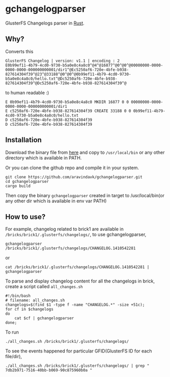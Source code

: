 gchangelogparser
================

GlusterFS Changelogs parser in [Rust](http://rust-lang.org/).

## Why?

Converts this

    GlusterFS Changelog | version: v1.1 | encoding : 2
    E0b99ef11-4b79-4cd0-9730-b5a0e8c4a8c0^@4^@16877^@0^@0^@00000000-0000-0000-0000-000000000001/dir1^@Ec5250af6-720e-4bfe-b938-827614304f39^@23^@33188^@0^@0^@0b99ef11-4b79-4cd0-9730-b5a0e8c4a8c0/hello.txt^@Dc5250af6-720e-4bfe-b938-827614304f39^@Dc5250af6-720e-4bfe-b938-827614304f39^@

to human readable :)

    E 0b99ef11-4b79-4cd0-9730-b5a0e8c4a8c0 MKDIR 16877 0 0 00000000-0000-0000-0000-000000000001/dir1
    E c5250af6-720e-4bfe-b938-827614304f39 CREATE 33188 0 0 0b99ef11-4b79-4cd0-9730-b5a0e8c4a8c0/hello.txt
    D c5250af6-720e-4bfe-b938-827614304f39
    D c5250af6-720e-4bfe-b938-827614304f39

## Installation

Download the binary file from [here](https://github.com/aravindavk/gchangelogparser/releases/tag/v0.0.1) and copy to `/usr/local/bin` or any other directory which is available in PATH.

Or you can clone the github repo and compile it in your system.

    git clone https://github.com/aravindavk/gchangelogparser.git
    cd gchangelogparser
    cargo build

Then copy the binary `gchangelogparser` created in target to /usr/local/bin(or any other dir which is available in env var PATH)

## How to use?

For example, changelog related to brick1 are available in `/bricks/brick1/.glusterfs/changelogs/`, to use gchangelogparser,

    gchangelogparser /bricks/brick1/.glusterfs/changelogs/CHANGELOG.1410542281

or

    cat /bricks/brick1/.glusterfs/changelogs/CHANGELOG.1410542281 | gchangelogparser

To parse and display changelog content for all the changelogs in brick, create a script called `all_changes.sh`

    #!/bin/bash
    # filename: all_changes.sh
    changelogs=$(find $1 -type f -name "CHANGELOG.*" -size +51c);
    for cf in $changelogs
    do
        cat $cf | gchangelogparser
    done;

To run

    ./all_changes.sh /bricks/brick1/.glusterfs/changelogs/

To see the events happened for particular GFID(GlusterFS ID for each file/dir),

    ./all_changes.sh /bricks/brick1/.glusterfs/changelogs/ | grep " 7db2b971-7516-40bb-b069-90c875960b0a "
